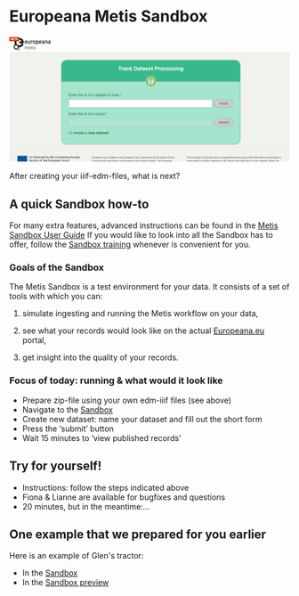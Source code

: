 # Europeana Metis Sandbox

![Sandbox](img/Sandbox_screen_v2.png)

After creating your iiif-edm-files, what is next?

## A quick Sandbox how-to
For many extra features, advanced instructions can be found in the [Metis Sandbox User Guide](https://europeana.atlassian.net/wiki/spaces/EF/pages/2104295432/Metis+Sandbox+User+Guide)
If you would like to look into all the Sandbox has to offer, follow the [Sandbox training](https://europeana.atlassian.net/wiki/spaces/EF/pages/edit-v2/2227765249?draftShareId=0b0d2079-3055-4269-9569-d7b0e681914c) whenever is convenient for you.


### Goals of the Sandbox

The Metis Sandbox is a test environment for your data. It consists of a set of tools with which you can:

1. simulate ingesting and running the Metis workflow on your data,

2. see what your records would look like on the actual [Europeana.eu](https://www.europeana.eu/nl) portal,

3. get insight into the quality of your records.

### Focus of today: running & what would it look like

* Prepare zip-file using your own edm-iiif files (see above)
* Navigate to the [Sandbox](https://metis-sandbox.europeana.eu/) 
* Create new dataset: name your dataset and fill out the short form
* Press the ‘submit’ button
* Wait 15 minutes to ‘view published records’

## Try for yourself!
* Instructions: follow the steps indicated above
* Fiona & Lianne are available for bugfixes and questions
* 20 minutes, but in the meantime:...

## One example that we prepared for you earlier
Here is an example of Glen's tractor:
* In the [Sandbox](https://metis-sandbox.europeana.eu/dataset/213)
* In the [Sandbox preview](https://metis-sandbox-publish-api-prod-portal.eanadev.org/nl/item/213/_TEMPLATE_IIIF_Tractor)



